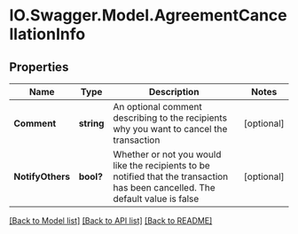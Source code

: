 # IO.Swagger.Model.AgreementCancellationInfo
## Properties

Name | Type | Description | Notes
------------ | ------------- | ------------- | -------------
**Comment** | **string** | An optional comment describing to the recipients why you want to cancel the transaction | [optional] 
**NotifyOthers** | **bool?** | Whether or not you would like the recipients to be notified that the transaction has been cancelled. The default value is false | [optional] 

[[Back to Model list]](../README.md#documentation-for-models) [[Back to API list]](../README.md#documentation-for-api-endpoints) [[Back to README]](../README.md)

